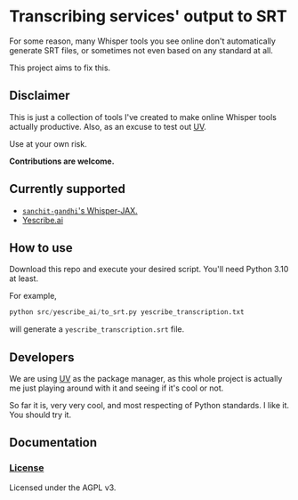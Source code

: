 # Transcribing services' output to SRT

For some reason, many Whisper tools you see online don't automatically generate
SRT files, or sometimes not even based on any standard at all.

This project aims to fix this.


## Disclaimer

This is just a collection of tools I've created to make online Whisper tools actually
productive.
Also, as an excuse to test out [UV][uv].

Use at your own risk.

**Contributions are welcome.**


## Currently supported

- [`sanchit-gandhi`'s Whisper-JAX.](./src/sanchit_gandhi_whisper_jax/to_srt.py)
- [Yescribe.ai](./src/yescribe_ai/to_srt.py)


## How to use

Download this repo and execute your desired script. You'll need Python 3.10 at least.

For example,
```python
python src/yescribe_ai/to_srt.py yescribe_transcription.txt
```
will generate a `yescribe_transcription.srt` file.


## Developers

We are using [UV][uv] as the package manager,
as this whole project is actually me just playing around with it
and seeing if it's cool or not.

So far it is, very very cool, and most respecting of Python standards. I like it.
You should try it.


## Documentation

### [License](./LICENSE.md)

Licensed under the AGPL v3.


[uv]: https://docs.astral.sh/uv